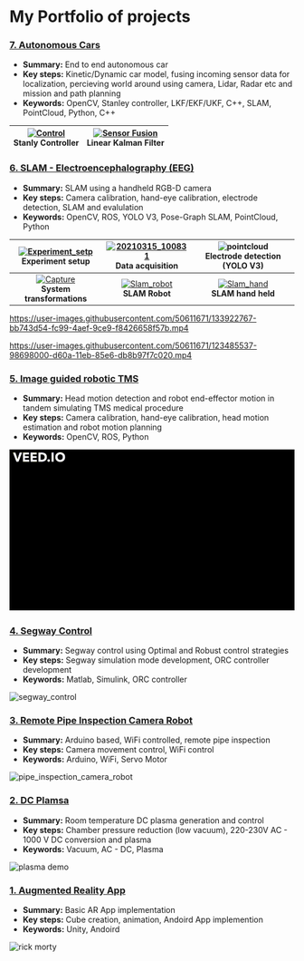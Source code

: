 # My Portfolio of projects

### [7. Autonomous Cars ](https://github.com/Pavankv92/self_driving_car_specialization)
 - **Summary:** End to end autonomous car
 - **Key steps:** Kinetic/Dynamic car model, fusing incoming sensor data for localization, percieving world around using camera, Lidar, Radar etc and mission and path planning
 - **Keywords:** OpenCV, Stanley controller, LKF/EKF/UKF, C++, SLAM, PointCloud, Python, C++


| [![Control](intro_to_self_driving.gif)]()<br>**Stanly Controller**<br>| [![Sensor Fusion](./Linear_kalman_filter.gif)]()<br>**Linear Kalman Filter**<br>       | 
| :---:         |     :---:      |      


### [6. SLAM - Electroencephalography (EEG) ](https://github.com/Pavankv92/Simultaneous_localization_and_mapping_for_camera_based_EEG_electrode_digitalization/tree/master)
 - **Summary:** SLAM using a handheld RGB-D camera
 - **Key steps:** Camera calibration, hand-eye calibration, electrode detection, SLAM and evalulation
 - **Keywords:** OpenCV, ROS, YOLO V3, Pose-Graph SLAM, PointCloud, Python
  

| [![Experiment_setp](https://user-images.githubusercontent.com/50611671/133922138-c429d9ca-2ff5-4e97-b18d-4f2de9759c3c.PNG)]()<br>**Experiment setup**<br>| [![20210315_100831](https://user-images.githubusercontent.com/50611671/133922138-c429d9ca-2ff5-4e97-b18d-4f2de9759c3c.PNG)]()<br>**Data acquisition**<br>       | ![pointcloud](https://user-images.githubusercontent.com/50611671/133922746-68149a8c-77fa-475e-8312-e69cda7bf847.PNG)<br>**Electrode detection (YOLO V3)**<br>       |
| :---:         |     :---:      |          :---: |
| [![Capture](https://user-images.githubusercontent.com/50611671/133923016-9e841af3-18a4-4143-869a-64c5780074d2.PNG)]()<br>**System transformations**<br>       | [![Slam_robot](https://user-images.githubusercontent.com/50611671/133922392-6690db45-2f5d-48a6-bdf6-7d18f938aec7.png)]()<br>**SLAM Robot**<br>       |[![Slam_hand](https://user-images.githubusercontent.com/50611671/133922406-ec358633-9112-4985-ab78-24245ff01617.png)]()<br>**SLAM hand held**<br>|

https://user-images.githubusercontent.com/50611671/133922767-bb743d54-fc99-4aef-9ce9-f8426658f57b.mp4

https://user-images.githubusercontent.com/50611671/123485537-98698000-d60a-11eb-85e6-db8b97f7c020.mp4

### [5. Image guided robotic TMS](https://github.com/Pavankv92/Image-Guided-Robotic-Transcranial-Magnetic-Stimulation-)
 - **Summary:** Head motion detection and robot end-effector motion in tandem simulating TMS medical procedure
 - **Key steps:** Camera calibration, hand-eye calibration, head motion estimation and robot motion planning
 - **Keywords:** OpenCV, ROS, Python
  
![TMS](TMS.gif)
### [4. Segway Control]()
 - **Summary:** Segway control using Optimal and Robust control strategies
 - **Key steps:** Segway simulation mode development, ORC controller development
 - **Keywords:** Matlab, Simulink, ORC controller

![segway_control](segway_control.gif)

### [3. Remote Pipe Inspection Camera Robot]()
 - **Summary:** Arduino based, WiFi controlled, remote pipe inspection
 - **Key steps:** Camera movement control, WiFi control
 - **Keywords:** Arduino, WiFi, Servo Motor

![pipe_inspection_camera_robot](pipe_inspection_camera_robot.gif)

### [2. DC Plamsa]()
 - **Summary:** Room temperature DC plasma generation and control
 - **Key steps:** Chamber pressure reduction (low vacuum), 220-230V AC - 1000 V DC conversion and plasma
 - **Keywords:** Vacuum, AC - DC, Plasma

![plasma demo](Plasma_demo.gif)

### [1. Augmented Reality App]()
 - **Summary:** Basic AR App implementation
 - **Key steps:** Cube creation, animation, Andoird App implemention 
 - **Keywords:** Unity, Andoird

![rick morty](rick_morty_1.gif)